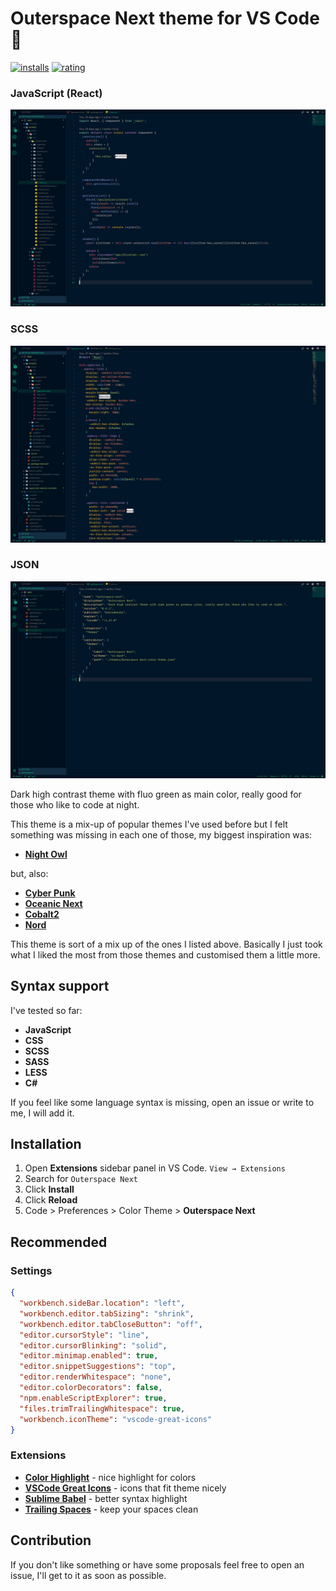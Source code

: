 # Outerspace Next theme for VS Code 🦄

[![installs](https://vsmarketplacebadge.apphb.com/installs/konradkeska.outerspace-next.svg)](https://marketplace.visualstudio.com/items?itemName=konradkeska.outerspace-next)
[![rating](https://vsmarketplacebadge.apphb.com/rating/konradkeska.outerspace-next.svg)](https://marketplace.visualstudio.com/items?itemName=konradkeska.outerspace-next)

### JavaScript (React)

![Preview](https://raw.githubusercontent.com/konradkeska/outerspace-next/master/images/js-react.jpg)

### SCSS

![Preview](https://raw.githubusercontent.com/konradkeska/outerspace-next/master/images/scss.jpg)

### JSON

![Preview](https://raw.githubusercontent.com/konradkeska/outerspace-next/master/images/json.jpg)

Dark high contrast theme with fluo green as main color, really good for those who like to code at night.

This theme is a mix-up of popular themes I've used before but I felt something was missing in each one of those, my biggest inspiration was:

- [**Night Owl**](https://github.com/sdras/night-owl-vscode-theme)

but, also:

- [**Cyber Punk**](https://github.com/prometheux-ar/cyberpunk)
- [**Oceanic Next**](https://github.com/mhartington/oceanic-next)
- [**Cobalt2**](https://github.com/wesbos/cobalt2-vscode)
- [**Nord**](https://github.com/arcticicestudio/nord)

This theme is sort of a mix up of the ones I listed above. Basically I just took what I liked the most from those themes and customised them a little more.

## Syntax support

I've tested so far:

- **JavaScript**
- **CSS**
- **SCSS**
- **SASS**
- **LESS**
- **C#**

If you feel like some language syntax is missing, open an issue or write to me, I will add it.

## Installation

1. Open **Extensions** sidebar panel in VS Code. `View → Extensions`
2. Search for `Outerspace Next`
3. Click **Install**
4. Click **Reload**
5. Code > Preferences > Color Theme > **Outerspace Next**

## Recommended

### Settings

```json
{
  "workbench.sideBar.location": "left",
  "workbench.editor.tabSizing": "shrink",
  "workbench.editor.tabCloseButton": "off",
  "editor.cursorStyle": "line",
  "editor.cursorBlinking": "solid",
  "editor.minimap.enabled": true,
  "editor.snippetSuggestions": "top",
  "editor.renderWhitespace": "none",
  "editor.colorDecorators": false,
  "npm.enableScriptExplorer": true,
  "files.trimTrailingWhitespace": true,
  "workbench.iconTheme": "vscode-great-icons"
}
```

### Extensions

- [**Color Highlight**](https://marketplace.visualstudio.com/items?itemName=naumovs.color-highlight) - nice highlight for colors
- [**VSCode Great Icons**](https://marketplace.visualstudio.com/items?itemName=emmanuelbeziat.vscode-great-icons) - icons that fit theme nicely
- [**Sublime Babel**](https://marketplace.visualstudio.com/items?itemName=joshpeng.sublime-babel-vscode) - better syntax highlight
- [**Trailing Spaces**](https://marketplace.visualstudio.com/items?itemName=shardulm94.trailing-spaces) - keep your spaces clean
## Contribution

If you don't like something or have some proposals feel free to open an issue, I'll get to it as soon as possible.
